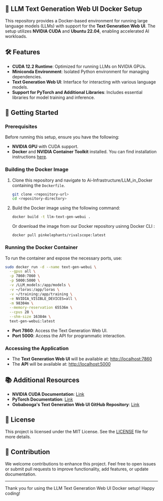 ## 🧠 LLM Text Generation Web UI Docker Setup

This repository provides a Docker-based environment for running large language models (LLMs) with support 
for the **Text Generation Web UI**. The setup utilizes **NVIDIA CUDA** and **Ubuntu 22.04**, enabling accelerated AI workloads.

## 🛠 Features

- **CUDA 12.2 Runtime**: Optimized for running LLMs on NVIDIA GPUs.
- **Miniconda Environment**: Isolated Python environment for managing dependencies.
- **Text Generation Web UI**: Interface for interacting with various language models.
- **Support for PyTorch and Additional Libraries**: Includes essential libraries for model training and inference.

## 🚀 Getting Started

### Prerequisites

Before running this setup, ensure you have the following:

- **NVIDIA GPU** with CUDA support.
- **Docker** and **NVIDIA Container Toolkit** installed. You can find installation instructions [here](https://docs.nvidia.com/datacenter/cloud-native/container-toolkit/install-guide.html).

### Building the Docker Image

1. Clone this repository and navigate to Ai-Infrastructure/LLM_in_Docker containing the `Dockerfile`.

   ```bash
   git clone <repository-url>
   cd <repository-directory>
   ```

2. Build the Docker image using the following command:

   ```bash
   docker build -t llm-text-gen-webui .
   ```
   Or download the image from our Docker repository usinng Docker CLI :

   ```docker pull pinkelephants/rivalscope:latest```

### Running the Docker Container

To run the container and expose the necessary ports, use:

```bash
sudo docker run -d --name text-gen-webui \
  --gpus all \
  -p 7860:7860 \
  -p 5000:5000 \
  -v /LLM_models:/app/models \
  -v ~/loras:/app/loras \
  -v ~/training:/app/training \
  -e NVIDIA_VISIBLE_DEVICES=all \
  -m 98304m \
  --memory-reservation 65536m \
  --cpus 28 \
  --shm-size 16384m \
  text-gen-webui:latest
```

- **Port 7860**: Access the Text Generation Web UI.
- **Port 5000**: Access the API for programmatic interaction.

### Accessing the Application

- The **Text Generation Web UI** will be available at: [http://localhost:7860](http://localhost:7860)
- The **API** will be available at: [http://localhost:5000](http://localhost:5000)

## 📚 Additional Resources

- **NVIDIA CUDA Documentation**: [Link](https://docs.nvidia.com/cuda/)
- **PyTorch Documentation**: [Link](https://pytorch.org/)
- **Oobabooga's Text Generation Web UI GitHub Repository**: [Link](https://github.com/oobabooga/text-generation-webui)

## 📝 License

This project is licensed under the MIT License. See the [LICENSE](LICENSE) file for more details.

## 🤝 Contribution

We welcome contributions to enhance this project. Feel free to open issues or submit pull requests to improve functionality, add features, or update documentation.

---

Thank you for using the LLM Text Generation Web UI Docker setup! Happy coding!
```
